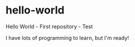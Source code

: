 # hello-world
Hello World - First repository - Test

I have lots of programming to learn, but I'm ready!

